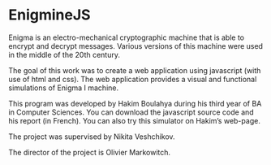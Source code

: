 # EnigmineJS

Enigma is an electro-mechanical cryptographic machine that is able to encrypt and decrypt messages. Various versions of this machine were used in the middle of the 20th century.

The goal of this work was to create a web application using javascript (with use of html and css). The web application provides a visual and functional simulations of Enigma I machine.

This program was developed by Hakim Boulahya during his third year of BA in Computer Sciences. You can download the javascript source code and his report (in French). You can also try this simulator on Hakim’s web-page.

The project was supervised by Nikita Veshchikov.

The director of the project is Olivier Markowitch.
